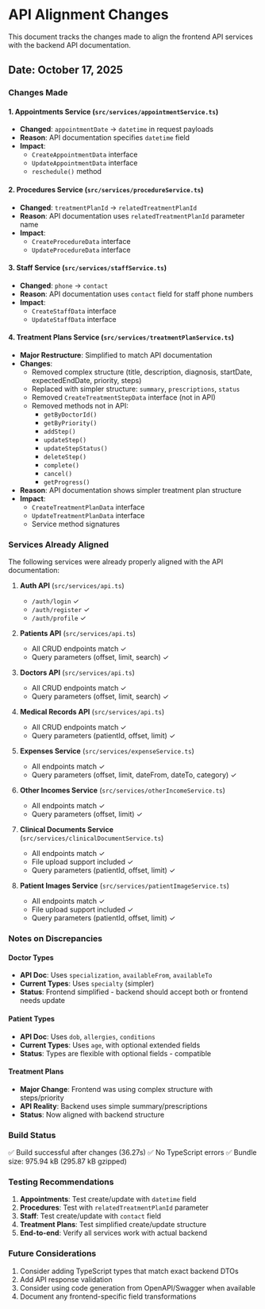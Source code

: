 # API Alignment Changes

This document tracks the changes made to align the frontend API services with the backend API documentation.

## Date: October 17, 2025

### Changes Made

#### 1. Appointments Service (`src/services/appointmentService.ts`)
- **Changed**: `appointmentDate` → `datetime` in request payloads
- **Reason**: API documentation specifies `datetime` field
- **Impact**: 
  - `CreateAppointmentData` interface
  - `UpdateAppointmentData` interface  
  - `reschedule()` method

#### 2. Procedures Service (`src/services/procedureService.ts`)
- **Changed**: `treatmentPlanId` → `relatedTreatmentPlanId`
- **Reason**: API documentation uses `relatedTreatmentPlanId` parameter name
- **Impact**:
  - `CreateProcedureData` interface
  - `UpdateProcedureData` interface

#### 3. Staff Service (`src/services/staffService.ts`)
- **Changed**: `phone` → `contact` 
- **Reason**: API documentation uses `contact` field for staff phone numbers
- **Impact**:
  - `CreateStaffData` interface
  - `UpdateStaffData` interface

#### 4. Treatment Plans Service (`src/services/treatmentPlanService.ts`)
- **Major Restructure**: Simplified to match API documentation
- **Changes**:
  - Removed complex structure (title, description, diagnosis, startDate, expectedEndDate, priority, steps)
  - Replaced with simpler structure: `summary`, `prescriptions`, `status`
  - Removed `CreateTreatmentStepData` interface (not in API)
  - Removed methods not in API:
    - `getByDoctorId()`
    - `getByPriority()`
    - `addStep()`
    - `updateStep()`
    - `updateStepStatus()`
    - `deleteStep()`
    - `complete()`
    - `cancel()`
    - `getProgress()`
- **Reason**: API documentation shows simpler treatment plan structure
- **Impact**:
  - `CreateTreatmentPlanData` interface
  - `UpdateTreatmentPlanData` interface
  - Service method signatures

### Services Already Aligned

The following services were already properly aligned with the API documentation:

1. **Auth API** (`src/services/api.ts`)
   - `/auth/login` ✓
   - `/auth/register` ✓
   - `/auth/profile` ✓

2. **Patients API** (`src/services/api.ts`)
   - All CRUD endpoints match ✓
   - Query parameters (offset, limit, search) ✓

3. **Doctors API** (`src/services/api.ts`)
   - All CRUD endpoints match ✓
   - Query parameters (offset, limit, search) ✓

4. **Medical Records API** (`src/services/api.ts`)
   - All CRUD endpoints match ✓
   - Query parameters (patientId, offset, limit) ✓

5. **Expenses Service** (`src/services/expenseService.ts`)
   - All endpoints match ✓
   - Query parameters (offset, limit, dateFrom, dateTo, category) ✓

6. **Other Incomes Service** (`src/services/otherIncomeService.ts`)
   - All endpoints match ✓
   - Query parameters (offset, limit) ✓

7. **Clinical Documents Service** (`src/services/clinicalDocumentService.ts`)
   - All endpoints match ✓
   - File upload support included ✓
   - Query parameters (patientId, offset, limit) ✓

8. **Patient Images Service** (`src/services/patientImageService.ts`)
   - All endpoints match ✓
   - File upload support included ✓
   - Query parameters (patientId, offset, limit) ✓

### Notes on Discrepancies

#### Doctor Types
- **API Doc**: Uses `specialization`, `availableFrom`, `availableTo`
- **Current Types**: Uses `specialty` (simpler)
- **Status**: Frontend simplified - backend should accept both or frontend needs update

#### Patient Types  
- **API Doc**: Uses `dob`, `allergies`, `conditions`
- **Current Types**: Uses `age`, with optional extended fields
- **Status**: Types are flexible with optional fields - compatible

#### Treatment Plans
- **Major Change**: Frontend was using complex structure with steps/priority
- **API Reality**: Backend uses simple summary/prescriptions
- **Status**: Now aligned with backend structure

### Build Status
✅ Build successful after changes (36.27s)
✅ No TypeScript errors
✅ Bundle size: 975.94 kB (295.87 kB gzipped)

### Testing Recommendations

1. **Appointments**: Test create/update with `datetime` field
2. **Procedures**: Test with `relatedTreatmentPlanId` parameter
3. **Staff**: Test create/update with `contact` field
4. **Treatment Plans**: Test simplified create/update structure
5. **End-to-end**: Verify all services work with actual backend

### Future Considerations

1. Consider adding TypeScript types that match exact backend DTOs
2. Add API response validation
3. Consider using code generation from OpenAPI/Swagger when available
4. Document any frontend-specific field transformations
